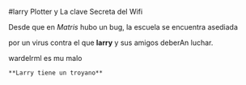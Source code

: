 #larry Plotter y La clave Secreta del Wifi

Desde que en *Matris* hubo un bug, la escuela se encuentra asediada

por un virus contra el que **larry** y sus amigos deberAn luchar.



wardelrml es mu malo


	**Larry tiene un troyano**
